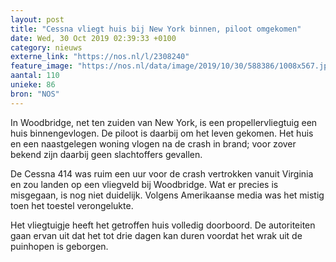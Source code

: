```yaml
---
layout: post
title: "Cessna vliegt huis bij New York binnen, piloot omgekomen"
date: Wed, 30 Oct 2019 02:39:33 +0100
category: nieuws
externe_link: "https://nos.nl/l/2308240"
feature_image: "https://nos.nl/data/image/2019/10/30/588386/1008x567.jpg"
aantal: 110
unieke: 86
bron: "NOS"
---
```


<p>In Woodbridge, net ten zuiden van New York, is een propellervliegtuig een huis binnengevlogen. De piloot is daarbij om het leven gekomen. Het huis en een naastgelegen woning vlogen na de crash in brand; voor zover bekend zijn daarbij geen slachtoffers gevallen.</p>
<p>De Cessna 414 was ruim een uur voor de crash vertrokken vanuit Virginia en zou landen op een vliegveld bij Woodbridge. Wat er precies is misgegaan, is nog niet duidelijk. Volgens Amerikaanse media was het mistig toen het toestel verongelukte.</p>
<p>Het vliegtuigje heeft het getroffen huis volledig doorboord. De autoriteiten gaan ervan uit dat het tot drie dagen kan duren voordat het wrak uit de puinhopen is geborgen.</p>
